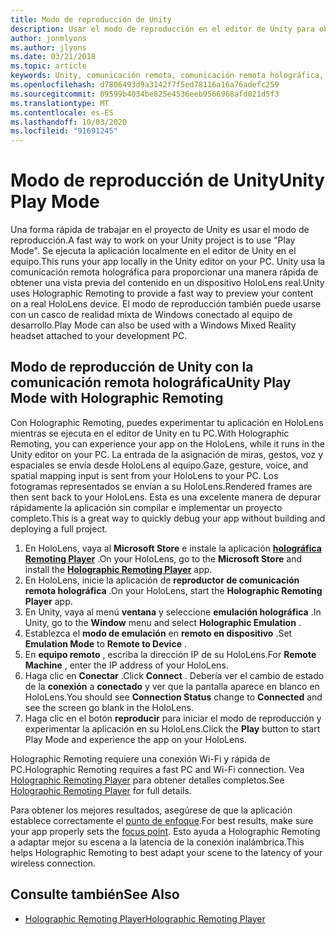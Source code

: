 ```yaml
---
title: Modo de reproducción de Unity
description: Usar el modo de reproducción en el editor de Unity para obtener una vista previa de los cambios en un dispositivo sin necesidad de implementar una aplicación.
author: jonmlyons
ms.author: jlyons
ms.date: 03/21/2018
ms.topic: article
keywords: Unity, comunicación remota, comunicación remota holográfica, reproductor remoto Holographic
ms.openlocfilehash: d7806493d9a3142f7f5ed78116a16a76adefc259
ms.sourcegitcommit: 09599b4034be825e4536eeb9566968afd021d5f3
ms.translationtype: MT
ms.contentlocale: es-ES
ms.lasthandoff: 10/03/2020
ms.locfileid: "91691245"
---
```

# <a name="unity-play-mode"></a><span data-ttu-id="9c16d-104">Modo de reproducción de Unity</span><span class="sxs-lookup"><span data-stu-id="9c16d-104">Unity Play Mode</span></span>

<span data-ttu-id="9c16d-105">Una forma rápida de trabajar en el proyecto de Unity es usar el modo de reproducción.</span><span class="sxs-lookup"><span data-stu-id="9c16d-105">A fast way to work on your Unity project is to use "Play Mode".</span></span> <span data-ttu-id="9c16d-106">Se ejecuta la aplicación localmente en el editor de Unity en el equipo.</span><span class="sxs-lookup"><span data-stu-id="9c16d-106">This runs your app locally in the Unity editor on your PC.</span></span> <span data-ttu-id="9c16d-107">Unity usa la comunicación remota holográfica para proporcionar una manera rápida de obtener una vista previa del contenido en un dispositivo HoloLens real.</span><span class="sxs-lookup"><span data-stu-id="9c16d-107">Unity uses Holographic Remoting to provide a fast way to preview your content on a real HoloLens device.</span></span> <span data-ttu-id="9c16d-108">El modo de reproducción también puede usarse con un casco de realidad mixta de Windows conectado al equipo de desarrollo.</span><span class="sxs-lookup"><span data-stu-id="9c16d-108">Play Mode can also be used with a Windows Mixed Reality headset attached to your development PC.</span></span>

## <a name="unity-play-mode-with-holographic-remoting"></a><span data-ttu-id="9c16d-109">Modo de reproducción de Unity con la comunicación remota holográfica</span><span class="sxs-lookup"><span data-stu-id="9c16d-109">Unity Play Mode with Holographic Remoting</span></span>

<span data-ttu-id="9c16d-110">Con Holographic Remoting, puedes experimentar tu aplicación en HoloLens mientras se ejecuta en el editor de Unity en tu PC.</span><span class="sxs-lookup"><span data-stu-id="9c16d-110">With Holographic Remoting, you can experience your app on the HoloLens, while it runs in the Unity editor on your PC.</span></span> <span data-ttu-id="9c16d-111">La entrada de la asignación de miras, gestos, voz y espaciales se envía desde HoloLens al equipo.</span><span class="sxs-lookup"><span data-stu-id="9c16d-111">Gaze, gesture, voice, and spatial mapping input is sent from your HoloLens to your PC.</span></span> <span data-ttu-id="9c16d-112">Los fotogramas representados se envían a su HoloLens.</span><span class="sxs-lookup"><span data-stu-id="9c16d-112">Rendered frames are then sent back to your HoloLens.</span></span> <span data-ttu-id="9c16d-113">Esta es una excelente manera de depurar rápidamente la aplicación sin compilar e implementar un proyecto completo.</span><span class="sxs-lookup"><span data-stu-id="9c16d-113">This is a great way to quickly debug your app without building and deploying a full project.</span></span>
1. <span data-ttu-id="9c16d-114">En HoloLens, vaya al **Microsoft Store** e instale la aplicación **[holográfica Remoting Player](https://www.microsoft.com/store/p/holographic-remoting-player/9nblggh4sv40)** .</span><span class="sxs-lookup"><span data-stu-id="9c16d-114">On your HoloLens, go to the **Microsoft Store** and install the **[Holographic Remoting Player](https://www.microsoft.com/store/p/holographic-remoting-player/9nblggh4sv40)** app.</span></span>
2. <span data-ttu-id="9c16d-115">En HoloLens, inicie la aplicación de **reproductor de comunicación remota holográfica** .</span><span class="sxs-lookup"><span data-stu-id="9c16d-115">On your HoloLens, start the **Holographic Remoting Player** app.</span></span>
3. <span data-ttu-id="9c16d-116">En Unity, vaya al menú **ventana** y seleccione **emulación holográfica** .</span><span class="sxs-lookup"><span data-stu-id="9c16d-116">In Unity, go to the **Window** menu and select **Holographic Emulation** .</span></span>
4. <span data-ttu-id="9c16d-117">Establezca el **modo de emulación** en **remoto en dispositivo** .</span><span class="sxs-lookup"><span data-stu-id="9c16d-117">Set **Emulation Mode** to **Remote to Device** .</span></span>
5. <span data-ttu-id="9c16d-118">En **equipo remoto** , escriba la dirección IP de su HoloLens.</span><span class="sxs-lookup"><span data-stu-id="9c16d-118">For **Remote Machine** , enter the IP address of your HoloLens.</span></span>
6. <span data-ttu-id="9c16d-119">Haga clic en **Conectar** .</span><span class="sxs-lookup"><span data-stu-id="9c16d-119">Click **Connect** .</span></span> <span data-ttu-id="9c16d-120">Debería ver el cambio de estado de la **conexión** a **conectado** y ver que la pantalla aparece en blanco en HoloLens.</span><span class="sxs-lookup"><span data-stu-id="9c16d-120">You should see **Connection Status** change to **Connected** and see the screen go blank in the HoloLens.</span></span>
7. <span data-ttu-id="9c16d-121">Haga clic en el botón **reproducir** para iniciar el modo de reproducción y experimentar la aplicación en su HoloLens.</span><span class="sxs-lookup"><span data-stu-id="9c16d-121">Click the **Play** button to start Play Mode and experience the app on your HoloLens.</span></span>

<span data-ttu-id="9c16d-122">Holographic Remoting requiere una conexión Wi-Fi y rápida de PC.</span><span class="sxs-lookup"><span data-stu-id="9c16d-122">Holographic Remoting requires a fast PC and Wi-Fi connection.</span></span> <span data-ttu-id="9c16d-123">Vea [Holographic Remoting Player](../platform-capabilities-and-apis/holographic-remoting-player.md) para obtener detalles completos.</span><span class="sxs-lookup"><span data-stu-id="9c16d-123">See [Holographic Remoting Player](../platform-capabilities-and-apis/holographic-remoting-player.md) for full details.</span></span>

<span data-ttu-id="9c16d-124">Para obtener los mejores resultados, asegúrese de que la aplicación establece correctamente el [punto de enfoque](focus-point-in-unity.md).</span><span class="sxs-lookup"><span data-stu-id="9c16d-124">For best results, make sure your app properly sets the [focus point](focus-point-in-unity.md).</span></span> <span data-ttu-id="9c16d-125">Esto ayuda a Holographic Remoting a adaptar mejor su escena a la latencia de la conexión inalámbrica.</span><span class="sxs-lookup"><span data-stu-id="9c16d-125">This helps Holographic Remoting to best adapt your scene to the latency of your wireless connection.</span></span>

## <a name="see-also"></a><span data-ttu-id="9c16d-126">Consulte también</span><span class="sxs-lookup"><span data-stu-id="9c16d-126">See Also</span></span>
* [<span data-ttu-id="9c16d-127">Holographic Remoting Player</span><span class="sxs-lookup"><span data-stu-id="9c16d-127">Holographic Remoting Player</span></span>](../platform-capabilities-and-apis/holographic-remoting-player.md)
